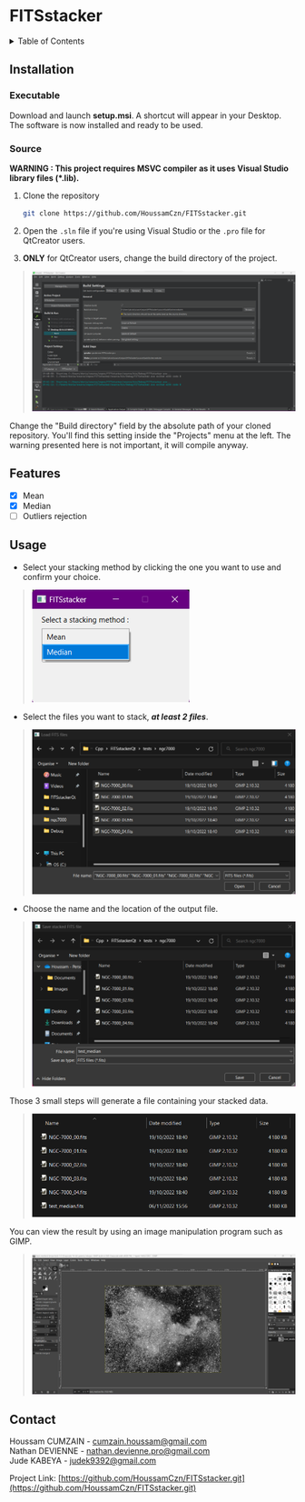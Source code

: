 # FITSstacker

<a name="readme-top"></a>

<!-- TABLE OF CONTENTS -->
<details>
  <summary>Table of Contents</summary>
  <ol>
    <li>
      <a href="#installation">Installation</a>
      <ul>
        <li><a href="#executable">Executable</a></li>
        <li><a href="#source">Source</a></li>
      </ul>
    </li>
    <li><a href="#features">Features</a></li>
    <li><a href="#usage">Usage</a></li>
    <li><a href="#contact">Contact</a></li>
  </ol>
</details>

<!-- INSTALLATION -->
## Installation

<!-- EXECUTABLE STEPS -->
### Executable

Download and launch **setup.msi**. A shortcut will appear in your Desktop. The software is now installed and ready to be used.

<!-- SOURCE STEPS -->
### Source

**WARNING : This project requires MSVC compiler as it uses Visual Studio library files (*.lib).**
1. Clone the repository
   ```bash
   git clone https://github.com/HoussamCzn/FITSstacker.git
   ```

2. Open the ``.sln`` file if you're using Visual Studio or the ``.pro`` file for QtCreator users.

3. **ONLY** for QtCreator users, change the build directory of the project.
>![usage](img/build_dir_qt.png)

Change the "Build directory" field by the absolute path of your cloned repository. You'll find this setting inside the "Projects" menu at the left. The warning presented here is not important, it will compile anyway.

<!-- FEATURES -->
## Features

- [X] Mean
- [X] Median
- [ ] Outliers rejection

<!-- USAGE EXAMPLE -->
## Usage

- Select your stacking method by clicking the one you want to use and confirm your choice.
>![usage](img/select_mode.png)

- Select the files you want to stack, ***at least 2 files***.
>![usage](img/select_file.png)

- Choose the name and the location of the output file.
>![usage](img/save_file.png)

Those 3 small steps will generate a file containing your stacked data.
>![usage](img/out_result.png)

You can view the result by using an image manipulation program such as GIMP.
>![usage](img/show_result.png)

<!-- CONTACT -->
## Contact

Houssam CUMZAIN - cumzain.houssam@gmail.com\
Nathan DEVIENNE - nathan.devienne.pro@gmail.com\
Jude KABEYA - judek9392@gmail.com

Project Link: [https://github.com/HoussamCzn/FITSstacker.git](https://github.com/HoussamCzn/FITSstacker.git)